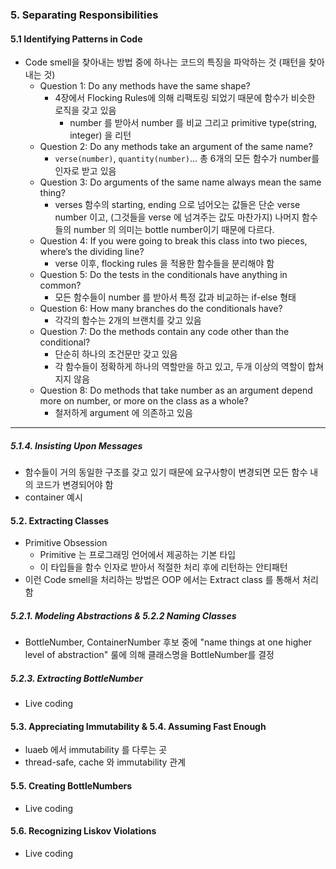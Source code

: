 ### 5. Separating Responsibilities

#### 5.1 Identifying Patterns in Code

- Code smell을 찾아내는 방법 중에 하나는 코드의 특징을 파악하는 것 (패턴을 찾아내는 것)
  - Question 1: Do any methods have the same shape?
    - 4장에서 Flocking Rules에 의해 리팩토링 되었기 때문에 함수가 비슷한 로직을 갖고 있음
      - number 를 받아서 number 를 비교 그리고 primitive type(string, integer) 을 리턴
  - Question 2: Do any methods take an argument of the same name?
    - `verse(number)`, `quantity(number)`... 총 6개의 모든 함수가 number를 인자로 받고 있음
  - Question 3: Do arguments of the same name always mean the same thing?
    - verses 함수의 starting, ending 으로 넘어오는 값들은 단순 verse number 이고, (그것들을 verse 에 넘겨주는 값도 마찬가지) 나머지 함수들의 number 의 의미는 bottle number이기 때문에 다르다.
  - Question 4: If you were going to break this class into two pieces, where’s the dividing line?
    - verse 이후, flocking rules 을 적용한 함수들을 분리해야 함
  - Question 5: Do the tests in the conditionals have anything in common?
    - 모든 함수들이 number 를 받아서 특정 값과 비교하는 if-else 형태
  - Question 6: How many branches do the conditionals have?
    - 각각의 함수는 2개의 브랜치를 갖고 있음
  - Question 7: Do the methods contain any code other than the conditional?
    - 단순히 하나의 조건문만 갖고 있음
    - 각 함수들이 정확하게 하나의 역할만을 하고 있고, 두개 이상의 역할이 합쳐지지 않음
  - Question 8: Do methods that take number as an argument depend more on number, or more on the class as a whole?
    - 철저하게 argument 에 의존하고 있음

---
##### 5.1.4. Insisting Upon Messages
- 함수들이 거의 동일한 구조를 갖고 있기 때문에 요구사항이 변경되면 모든 함수 내의 코드가 변경되어야 함
- container 예시

#### 5.2. Extracting Classes
- Primitive Obsession 
  - Primitive 는 프로그래밍 언어에서 제공하는 기본 타입
  - 이 타입들을 함수 인자로 받아서 적절한 처리 후에 리턴하는 안티패턴
- 이런 Code smell을 처리하는 방법은 OOP 에서는 Extract class 를 통해서 처리함

##### 5.2.1. Modeling Abstractions & 5.2.2 Naming Classes
- BottleNumber, ContainerNumber 후보 중에 "name things at one higher level of abstraction" 룰에 의해 클래스명을 BottleNumber를 결정

##### 5.2.3. Extracting BottleNumber
- Live coding


#### 5.3. Appreciating Immutability & 5.4. Assuming Fast Enough
- luaeb 에서 immutability 를 다루는 곳
- thread-safe, cache 와 immutability 관계

#### 5.5. Creating BottleNumbers
- Live coding

#### 5.6. Recognizing Liskov Violations
- Live coding
